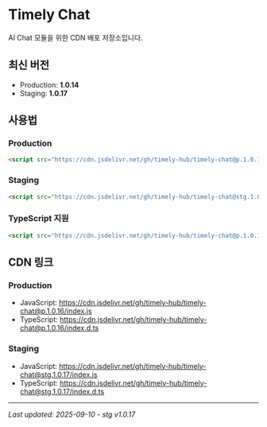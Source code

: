 # Timely Chat

AI Chat 모듈을 위한 CDN 배포 저장소입니다.

## 최신 버전
- Production: **1.0.14**
- Staging: **1.0.17**

## 사용법

### Production
```html
<script src="https://cdn.jsdelivr.net/gh/timely-hub/timely-chat@p.1.0.16/index.js"></script>
```

### Staging
```html
<script src="https://cdn.jsdelivr.net/gh/timely-hub/timely-chat@stg.1.0.17/index.js"></script>
```

### TypeScript 지원
```html
<script src="https://cdn.jsdelivr.net/gh/timely-hub/timely-chat@p.1.0.16/index.d.ts"></script>
```

## CDN 링크

### Production
- JavaScript: https://cdn.jsdelivr.net/gh/timely-hub/timely-chat@p.1.0.16/index.js
- TypeScript: https://cdn.jsdelivr.net/gh/timely-hub/timely-chat@p.1.0.16/index.d.ts

### Staging
- JavaScript: https://cdn.jsdelivr.net/gh/timely-hub/timely-chat@stg.1.0.17/index.js
- TypeScript: https://cdn.jsdelivr.net/gh/timely-hub/timely-chat@stg.1.0.17/index.d.ts

---
*Last updated: 2025-09-10 - stg v1.0.17*
